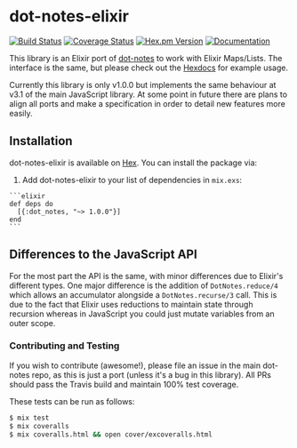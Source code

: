 # dot-notes-elixir
[![Build Status](https://img.shields.io/travis/zackehh/dot-notes-elixir.svg)](https://travis-ci.org/zackehh/dot-notes-elixir) [![Coverage Status](https://img.shields.io/coveralls/zackehh/dot-notes-elixir.svg)](https://coveralls.io/github/zackehh/dot-notes-elixir) [![Hex.pm Version](https://img.shields.io/hexpm/v/dot-notes-elixir.svg)](https://hex.pm/packages/dot_notes) [![Documentation](https://img.shields.io/badge/docs-latest-yellowgreen.svg)](https://hexdocs.pm/dot_notes/)

This library is an Elixir port of [dot-notes](http://github.com/zackehh/dot-notes-js) to work with Elixir Maps/Lists. The interface is the same, but please check out the [Hexdocs](https://hexdocs.pm/dot_notes/) for example usage.

Currently this library is only v1.0.0 but implements the same behaviour at v3.1 of the main JavaScript library. At some point in future there are plans to align all ports and make a specification in order to detail new features more easily.

## Installation

dot-notes-elixir is available on [Hex](https://hex.pm/). You can install the package via:

  1. Add dot-notes-elixir to your list of dependencies in `mix.exs`:

    ```elixir
    def deps do
      [{:dot_notes, "~> 1.0.0"}]
    end
    ```

## Differences to the JavaScript API

For the most part the API is the same, with minor differences due to Elixir's different types. One major difference is the addition of `DotNotes.reduce/4` which allows an accumulator alongside a `DotNotes.recurse/3` call. This is due to the fact that Elixir uses reductions to maintain state through recursion whereas in JavaScript you could just mutate variables from an outer scope.

### Contributing and Testing

If you wish to contribute (awesome!), please file an issue in the main dot-notes repo, as this is just a port (unless it's a bug in this library). All PRs should pass the Travis build and maintain 100% test coverage.

These tests can be run as follows:

```bash
$ mix test
$ mix coveralls
$ mix coveralls.html && open cover/excoveralls.html
```
